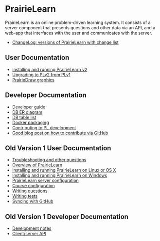 
# PrairieLearn

PrairieLearn is an online problem-driven learning system. It consists
of a server component that presents questions and other data via an
API, and a web-app that interfaces with the user and communicates with
the server.

* [ChangeLog: versions of PrairieLearn with change list](https://github.com/PrairieLearn/PrairieLearn/blob/master/ChangeLog.md)

## User Documentation

* [Installing and running PrairieLearn v2](https://github.com/PrairieLearn/PrairieLearn/blob/master/doc/installing.md)
* [Upgrading to PLv2 from PLv1](https://github.com/PrairieLearn/PrairieLearn/blob/master/doc/upgrading1.md)
* [PrairieDraw graphics](https://github.com/PrairieLearn/PrairieLearn/blob/master/doc/PrairieDraw.md)

## Developer Documentation

* [Developer guide](https://github.com/PrairieLearn/PrairieLearn/blob/master/doc/dev-guide.md)
* [DB ER diagram](https://github.com/PrairieLearn/PrairieLearn/blob/master/doc/models.pdf)
* [DB table list](https://github.com/PrairieLearn/PrairieLearn/blob/master/models/)
* [Docker packaging](https://github.com/PrairieLearn/PrairieLearn/blob/master/doc/docker.md)
* [Contributing to PL development](https://github.com/PrairieLearn/PrairieLearn/blob/master/doc/contributing.md)
* [Good blog post on how to contribute via GitHub](http://blog.davidecoppola.com/2016/11/howto-contribute-to-open-source-project-on-github/)

## Old Version 1 User Documentation

* [Troubleshooting and other questions](https://github.com/PrairieLearn/PrairieLearn/blob/master/v1/doc/faq.md)
* [Overview of PrairieLearn](https://github.com/PrairieLearn/PrairieLearn/blob/master/v1/doc/overview.md)
* [Installing and running PrairieLearn on Linux or OS X](https://github.com/PrairieLearn/PrairieLearn/blob/master/v1/doc/installingLinux.md)
* [Installing and running PrairieLearn on Windows](https://github.com/PrairieLearn/PrairieLearn/blob/master/v1/doc/installingWindows.md)
* [PrairieLearn server configuration](https://github.com/PrairieLearn/PrairieLearn/blob/master/v1/doc/serverConfig.md)
* [Course configuration](https://github.com/PrairieLearn/PrairieLearn/blob/master/v1/doc/courseConfig.md)
* [Writing questions](https://github.com/PrairieLearn/PrairieLearn/blob/master/v1/doc/writingQuestions.md)
* [Writing tests](https://github.com/PrairieLearn/PrairieLearn/blob/master/v1/doc/writingTests.md)
* [Syncing with GitHub](https://github.com/PrairieLearn/PrairieLearn/blob/master/v1/doc/sync.md)

## Old Version 1 Developer Documentation

* [Development notes](https://github.com/PrairieLearn/PrairieLearn/blob/master/v1/doc/devNotes.md)
* [Client/server API](https://github.com/PrairieLearn/PrairieLearn/blob/master/v1/doc/api.md)
